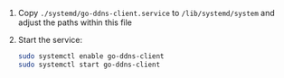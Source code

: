 1. Copy `./systemd/go-ddns-client.service` to `/lib/systemd/system` and adjust the paths within this file
2. Start the service:

   ```bash
   sudo systemctl enable go-ddns-client
   sudo systemctl start go-ddns-client
   ```